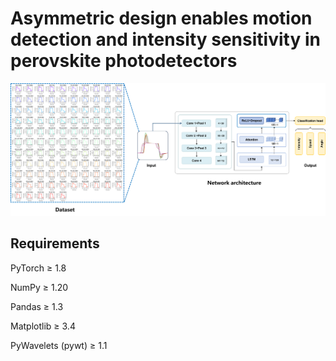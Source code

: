 # Asymmetric design enables motion detection and intensity sensitivity in perovskite photodetectors

![image-20251004160432686](functions/explain.png)

## Requirements

PyTorch ≥ 1.8

NumPy ≥ 1.20

Pandas ≥ 1.3

Matplotlib ≥ 3.4

PyWavelets (pywt) ≥ 1.1